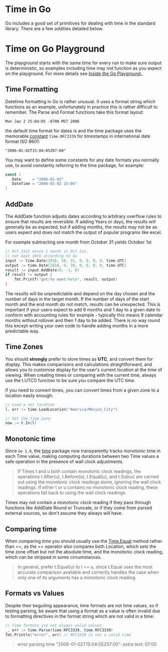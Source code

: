 # Time in Go

Go includes a good set of primitives for dealing with time in the standard library. There are a few oddities detailed below.

# Time on Go Playground

The playground starts with the same time for every run to make sure output is deterministic, so examples including time may not function as you expect on the playground. For more details see [Inside the Go Playground.](https://blog.golang.org/playground). 

## Time Formatting

Datetime formatting in Go is rather unusual. It uses a format string which functions as an example, unfortunately in practice this is rather difficult to remember. The Parse and Format functions take this format layout:

```
Mon Jan 2 15:04:05 -0700 MST 2006
```

the default time format for dates is and the time package uses the memorable [constant](https://golang.org/src/time/format.go?s=15291:15333#L66) `time.RFC3339` for timestamps in international date format ISO 8601:

```
"2006-01-02T15:04:05Z07:00"
```

You may want to define some constants for any date formats you normally use, to avoid constantly referring to the time package, for example:

```go
const (
   Date     = "2006-01-02"
   DateTime = "2006-01-02 15:04"
)
```

## AddDate

The AddDate function adjusts dates according to arbitrary overflow rules to ensure that results are reversible. If adding Years or days, the results will generally be as expected, but if adding months, the results may not be as users expect and does not match the output of popular programs like excel. 

For example subtracting one month from October 31 yields October 1st

```go
// Oct 31st minus 1 month is Oct 1st, 
// not Sept 30th according to Go
input := time.Date(2016, 10, 31, 0, 0, 0, 0, time.UTC)
output := time.Date(2016, 9, 30, 0, 0, 0, 0, time.UTC)
result := input.AddDate(0, -1, 0)
if result != output {
    fmt.Printf("got:%v want:%v\n", result, output)
}
```

The results will be unpredictable and depend on the day chosen and the number of days in the target month. If the number of days of the start month and the end month do not match, results can be unexpected. This is important if your users expect to add 9 months and 1 day to a given date to conform with accounting rules for example - typically this means 9 calendar months without rollover and then 1 day to be added. There is no way round this except writing your own code to handle adding months in a more predictable way. 

## Time Zones

You should **strongly** prefer to store times as **UTC**, and convert them for display. This makes comparisons and calculations straightforward, and allows you to customise display for the user's current location at the time of viewing. When creating times or comparing with the current time, always use the t.UTC\(\) function to be sure you compare the UTC time.

If you need to convert times, you can convert times from a given zone to a location easily enough:

```go
// Load a set location 
l, err := time.LoadLocation("America/Mexico_City")

// Set the time zone
now := t.In(l)
```

## Monotonic time

Since `Go 1.9`, the [time](https://golang.org/pkg/time/) package now transparently tracks monotonic time in each Time value, making computing durations between two Time values a safe operation in the presence of wall clock adjustments.

> If Times t and u both contain monotonic clock readings, the operations t.After\(u\), t.Before\(u\), t.Equal\(u\), and t.Sub\(u\) are carried out using the monotonic clock readings alone, ignoring the wall clock readings. If either t or u contains no monotonic clock reading, these operations fall back to using the wall clock readings.

Times may not contain a monotonic clock reading if they pass through functions like AddDate Round or Truncate, or if they come from parsed external sources, so don't assume they always will have.

## Comparing time

When comparing time you should usually use the [Time.Equal](https://golang.org/pkg/time/#Time.Equal) method rather than ==, as the == operator also compares both Location, which sets the time zone offset but not the absolute time, and the monotonic clock reading, which can be stripped in some circumstances. 

> In general, prefer t.Equal(u) to t == u, since t.Equal uses the most accurate comparison available and correctly handles the case when only one of its arguments has a monotonic clock reading.

## Formats vs Values 

Despite their beguiling appearance, time formats are not time values, so if testing parsing, be aware that using a format as a value is often invalid due to formatting directives in the format string which are not valid in a time:

```go
// Time formats are not always valid values
_, err := time.Parse(time.RFC3339, time.RFC3339)
fmt.Println("error", err) // RFC3339 is not a valid time
```

> error parsing time "2006-01-02T15:04:05Z07:00": extra text: 07:00
